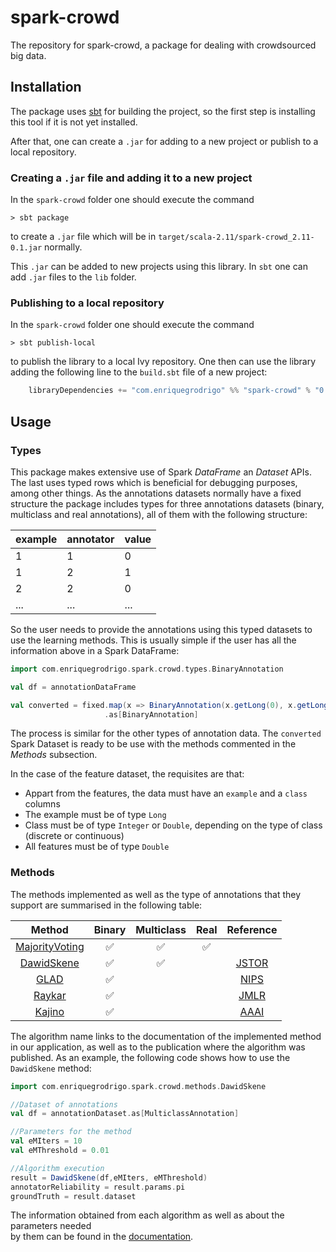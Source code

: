 # spark-crowd
The repository for spark-crowd, a package for dealing with crowdsourced big data. 

## Installation

The package uses [sbt](http://www.scala-sbt.org) for building the project, 
so the first step is installing this tool if it is not yet installed.

After that, one can create a `.jar` for adding to a new project or publish
to a local repository. 

### Creating a `.jar` file and adding it to a new project

In the `spark-crowd` folder one should execute the command

    > sbt package 

to create a `.jar` file which will be in 
`target/scala-2.11/spark-crowd_2.11-0.1.jar` normally.

This `.jar` can be added to new projects using this library. In `sbt` one
can add `.jar` files to the `lib` folder.

### Publishing to a local repository

In the `spark-crowd` folder one should execute the command

    > sbt publish-local 

to publish the library to a local Ivy repository. One then can use the 
library adding the following line to the `build.sbt` file of a new
project:
```scala
    libraryDependencies += "com.enriquegrodrigo" %% "spark-crowd" % "0.1"
```


## Usage 

### Types

This package makes extensive use of Spark *DataFrame* an *Dataset* APIs. The last
uses typed rows which is beneficial for debugging purposes, among other things. 
As the annotations datasets normally have a fixed structure the package includes types
for three annotations datasets (binary, multiclass and real annotations), all of them 
with the following structure:

example | annotator | value 
--------|-----------|------
1 | 1| 0
1 | 2| 1 
2 | 2| 0
...|...|...

So the user needs to provide the annotations using this typed datasets to use the learning 
methods. This is usually simple if the user has all the information above in a Spark DataFrame:

```scala
import com.enriquegrodrigo.spark.crowd.types.BinaryAnnotation

val df = annotationDataFrame

val converted = fixed.map(x => BinaryAnnotation(x.getLong(0), x.getLong(1), x.getInt(2)))
                     .as[BinaryAnnotation]
```
The process is similar for the other types of annotation data. The `converted` Spark Dataset is ready to be use with the methods commented in the *Methods* subsection.

In the case of the feature dataset, the requisites are that:
 * Appart from the features, the data must have an `example` and a `class` columns
 * The example must be of type `Long`
 * Class must be of type `Integer` or `Double`, depending on the type of class (discrete or continuous)
 * All features must be of type `Double`

### Methods

The methods implemented as well as the type of annotations that they support are summarised 
in the following table:

Method | Binary | Multiclass | Real | Reference
:-----:|:------:|:----------:|:----:|:----------:
[MajorityVoting](https://enriquegrodrigo.github.io/spark-crowd/#com.enriquegrodrigo.spark.crowd.methods.MajorityVoting$) | :white_check_mark: | :white_check_mark: | :white_check_mark: |  
[DawidSkene](https://enriquegrodrigo.github.io/spark-crowd/#com.enriquegrodrigo.spark.crowd.methods.DawidSkene$) |:white_check_mark: | :white_check_mark: | | [JSTOR](https://www.jstor.org/stable/2346806?seq=1#page_scan_tab_contents) 
[GLAD](https://enriquegrodrigo.github.io/spark-crowd/#com.enriquegrodrigo.spark.crowd.methods.Glad$) | :white_check_mark: | | | [NIPS](https://papers.nips.cc/paper/3644-whose-vote-should-count-more-optimal-integration-of-labels-from-labelers-of-unknown-expertise)
[Raykar](https://enriquegrodrigo.github.io/spark-crowd/#com.enriquegrodrigo.spark.crowd.methods.RaykarBinary$) | :white_check_mark: | | | [JMLR](http://jmlr.csail.mit.edu/papers/v11/raykar10a.html) 
[Kajino](https://enriquegrodrigo.github.io/spark-crowd/#com.enriquegrodrigo.spark.crowd.methods.Kajino$) | :white_check_mark: | | | [AAAI](https://www.aaai.org/ocs/index.php/AAAI/AAAI12/paper/view/4919)

The algorithm name links to the documentation of the implemented method in our application, 
as well as to the publication where the algorithm was published. As an example, the 
following code shows how to use the `DawidSkene` method:

```scala
import com.enriquegrodrigo.spark.crowd.methods.DawidSkene

//Dataset of annotations
val df = annotationDataset.as[MulticlassAnnotation]

//Parameters for the method
val eMIters = 10
val eMThreshold = 0.01 

//Algorithm execution
result = DawidSkene(df,eMIters, eMThreshold) 
annotatorReliability = result.params.pi
groundTruth = result.dataset
```

The information obtained from each algorithm as well as about the parameters needed  
by them can be found in the [documentation](https://enriquegrodrigo.github.io/spark-crowd).






















